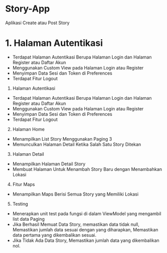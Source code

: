 # Story-App
Aplikasi Create atau Post Story

# 1. Halaman Autentikasi
- Terdapat Halaman Autentikasi Berupa Halaman Login dan Halaman Register atau Daftar Akun <br>
- Menggunakan Custom View pada Halaman Login atau Register<br>
- Menyimpan Data Sesi dan Token di Preferences<br>
- Terdapat Fitur Logout

1. Halaman Autentikasi
- Terdapat Halaman Autentikasi Berupa Halaman Login dan Halaman Register atau Daftar Akun <br>
- Menggunakan Custom View pada Halaman Login atau Register<br>
- Menyimpan Data Sesi dan Token di Preferences<br>
- Terdapat Fitur Logout<br>


2. Halaman Home
- Menampilkan List Story Menggunakan Paging 3
- Memunculkan Halaman Detail Ketika Salah Satu Story Ditekan


3. Halaman Detail
- Menampilkan Halaman Detail Story
- Membuat Halaman Untuk Menambah Story Baru dengan Menambahkan Lokasi


4. Fitur Maps
- Menampilkan Maps Berisi Semua Story yang Memiliki Lokasi


5. Testing
- Menerapkan unit test pada fungsi di dalam ViewModel yang mengambil list data Paging
- Jika Berhasil Memuat Data Story, memastikan data tidak null, Memastikan jumlah data sesuai dengan yang diharapkan, Memastikan data pertama yang dikembalikan sesuai.
- Jika Tidak Ada Data Story, Memastikan jumlah data yang dikembalikan nol.
 
